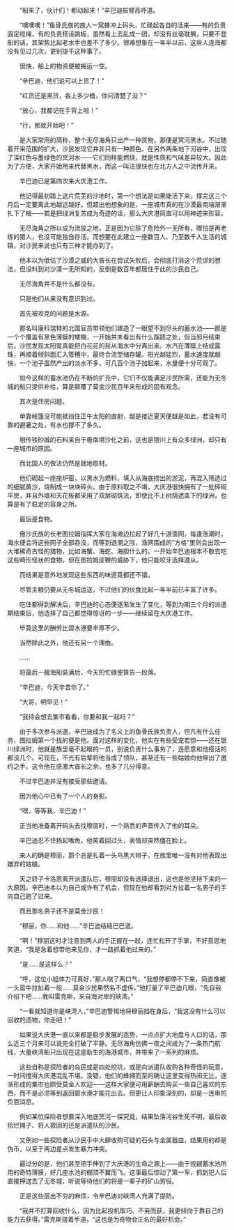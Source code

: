 　　“船来了，伙计们！都动起来！”辛巴迪振臂高呼道。

　　“噢噢噢！”鱼骨氏族的族人一窝蜂冲上码头，忙碌起各自的活来——有的负责固定缆绳，有的负责搭设跳板，虽然看上去乱成一团，却没有丝毫耽搁，只要不登船的话，其架势比起老水手也差不了多少。很难想象在一年半以前，这些人连海都没有见过几次，更别提干这种事了。

　　很快，船上的物资便被搬运一空。

　　“辛巴迪，他们说可以上货了！”

　　“红货还是黑货，各上多少桶，你问清楚了没？”

　　“放心，我都记在手背上啦！”

　　“行，那就开始吧！”

　　是大家常用的简称，整个无尽海角只出产一种货物，那便是冥河黑水。不过随着开采范围的扩大，沙民发现它并非只有一种颜色。在另外两条地下河谷中，出现了深红色与墨绿色的冥河水——它们同样能燃烧，就是性质和气味差异较大。因此为了方便，大家开始用来代替黑水，而这一叫法很快也在北方人之中流传开来。

　　辛巴迪已是第四次来大庆港工作。

　　他记得最初踏上这片荒芜的沙地时，第一个想法是如果能活下来，撑完这三个月后一定要离此地越远越好。但超出他想象的是，一座城市真的在沙漠最南端渐渐扎下了根——若是把绿洲复苏成为奇迹的话，那么大庆港简直可以用神迹来形容。

　　无尽海角之所以成为流放之地，正是因为它除了危险外一无所有，哪怕是再老练的猎人，也没可能独自存活。而想要在此建立一座数百人、乃至数千人生活的城镇，对沙民来说也只有三神才能办到了。

　　他本以为低估了沙漠之威的大酋长在尝试失败后，会彻底打消这个荒谬的想法，但没料到对沙漠一无所知的，反倒是数百年都居住于此的沙民自己。

　　无尽海角并不是什么都没有。

　　只是他们从来没有意识到过。

　　首先被攻克的问题是水源。

　　那名叫康科瑞特的北国官员带领他们建造了一眼望不到尽头的蓄水池——那是一个个覆盖有黑色薄膜的矮棚，一开始并未看出有什么蹊跷之处，但当邪月结束后，沙民发现太阳竟真能把白花花的盐从海水中分离出来。水汽在薄膜上结成露珠，再顺着倾斜面汇入管槽中，最终合流至储存罐。阳光越猛烈，蓄水速度就越快，一个池子虽然产出的淡水不多，可几百个池子加起来，水量便十分可观了。

　　如今这样的蓄水池仍在不断的扩充中，它们不仅能满足沙民所需，还能为无冬城的船只提供补给，算是颠覆了莫金沙民百年来形成的固有观念。

　　其次是住房问题。

　　单靠帐篷没可能抵挡住正午太阳的直射，越是接近夏天便越是如此，若没有可靠的避暑之处，有水也撑不了多久。

　　相传铁砂城的石料来自于极南境沙化之前，这也是银川上有众多绿洲，却只有一座城市的原因。

　　而北国人的做法仍然是就地取材。

　　他们砌起一座座炉窑，以黑水为燃料，填入从海底捞出的淤泥，再混入筛选过的细腻黄沙，烧制成一块块砖头。由于原料取之不竭，大庆港很快拥有了一批砖砌平房，并且外墙和天花板都采用了双层砌筑法，即使比不上树荫遮盖下的绿洲，也算是有了稳定的容身之所。

　　最后是食物。

　　傲沙氏族的长老图拉姆指挥大家在海滩边拉起了好几十道渔网，每逢涨潮时，海水便会将这些网子全部吞没，而等到退潮之际，渔网围成的“方格”里则会出现一大堆稀奇古怪的猎物，比如海蟹、海蛇、海胆什么的。一开始辛巴迪根本不敢去吃这些畸形怪状的食物，但在图拉姆皮鞭的威胁下，他只能咬牙选择遵从。

　　而结果是意外地发现这些东西的味道竟都还不错。

　　尽管主粮仍要从无冬城运送，不过他们的伙食比起一年半前已丰富了许多。

　　吃住都得到解决后，辛巴迪的心态便逐渐发生了变化，等到为期三个月的派遣期结束后，他选择了自己都觉得惊讶的一步——继续留在大庆港工作。

　　毕竟这里的酬劳比碧水港要丰厚不少。

　　当然除此之外，他还有另一个理由。

　　……

　　将最后一艘海船装满后，今天的忙碌便算告一段落。

　　“辛巴迪，今天辛苦你了。”

　　“大哥，明早见！”

　　“我待会想去集市看看，你要和我一起吗？”

　　由于多次参与派遣，辛巴迪成为了名义上的鱼骨氏族负责人，但凡有什么任务，图拉姆第一个找的便是他。面对这样的变化，他实在有些受宠若惊——还在银川绿洲时，他就是族里毫不起眼的一员，别说负责什么事务了，连愿意和他搭话的都没几个。可现在，不光有后辈将他当成了领队，甚至还有一些姑娘向他伸出了邀约之手。这令他在感激大酋长之余，也多了几分得意。

　　不过辛巴迪并没有接受那些邀请。

　　因为他心中已有了一个人的身影。

　　“嘿，等等我，辛巴迪！”

　　正当他准备离开码头去找穆丽时，一个熟悉的声音传入了他的耳朵。

　　辛巴迪忍不住扬起嘴角，他笑着回过头，表情却突然僵在脸上。

　　来人的确是穆丽，那个总是扎着一头乌黑大辫子，在族里唯一没有对他表现出嫌弃的姑娘。

　　天之骄子卡洛恩离开派遣队后，穆丽却没有选择退出，这也是他坚持下来的一大原因。辛巴迪本以为自己或许有了机会，但现在他却看到对方拉着一名男子的手向自己跑了过来。

　　而且那名男子还不是莫金沙民！

　　“穆丽，你……和他……”辛巴迪结结巴巴道。

　　“啊！”穆丽这时才注意到两人的手正握在一起，连忙松开了手掌，不好意思地笑道，“我是急着想带他来见你，才一路抓着他过来的。”

　　“是……是这样么？”

　　“呼，这位小姐体力可真好，”那人喘了两口气，“我想停都停不下来，简直像被一头蛮牛拉扯着一般……莫金沙民果然名不虚传。”他打量了辛巴迪几眼，“先自我介绍下吧……我叫雷克斯，来自海对岸的峡湾。”

　　“一看就知道你是峡湾人，”辛巴迪警惕地将穆丽挡在身后，“我这没有什么可以回收的遗物，你走吧！”

　　如果说大庆港一直以来都是稳步发展的态势，一点点扩大地盘与人口的话，那么近三个月来可以说完全打破了平静。无尽海角仿佛一夜之间成为了一条热门航线，大量峡湾船只出现在这座新生的海港城市，并带来了一系列的麻烦。

　　这些自称是探险者的岛民或是四处挖坑，或是向派遣队收购各种奇怪的玩意，一时间搅得大庆港混乱不堪。没错，他们的蜂拥而至的确让这里变得热闹无比，逐渐形成的集市也颇受莫金人欢迎——这样大家便可用薪酬去购买一些自己喜欢的东西，而不是必须等到返回碧水港才能花出去。但更让人印象深刻的，却是一连串的负面消息。

　　例如某位探险者想要深入地底冥河一探究竟，结果坠落河谷生死不明，最后收拾烂摊子、将人救回的还是派遣队的沙民。

　　又例如一些探险者从沙民手中大肆收购可疑的石头与金属器皿，结果用的却是伪币，以至于两边差点发生暴力冲突。

　　最过分的是，他们甚至把手伸到了大庆港的生命之源上——由于觊觎蓄水池所用的奇特薄膜，好几座水池的棚顶不翼而飞。这事最后惊动了第一军，抓到犯人后直接押送去了无冬城，听说等待他们的将是一辈子的矿山劳役。

　　正是这些层出不穷的麻烦，令辛巴迪对峡湾人充满了提防。

　　“我并不打算回收什么，因为比起投机取巧、不劳而获，我更倾向于靠自己的能力去获得。”雷克斯搓着手道，“这也是为奇物会正名的最好机会。”
